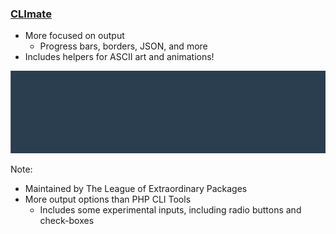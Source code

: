 ### [CLImate](https://climate.thephpleague.com/) <!-- .element: class="no-text-transform" -->

* More focused on output <!-- .element: class="fragment" -->
    - Progress bars, borders, JSON, and more
* <!-- .element: class="fragment" --> Includes helpers for ASCII art and animations!
!["Oh Hello" as animated ASCII art, rising from the bottom of the screen](resources/climate-animation.gif) <!-- .element: class="seamless" -->

Note:

* Maintained by The League of Extraordinary Packages
* More output options than PHP CLI Tools
    - Includes some experimental inputs, including radio buttons and check-boxes
